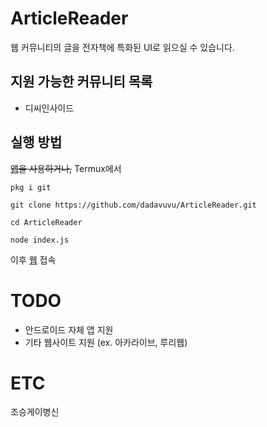 # ArticleReader
웹 커뮤니티의 글을 전자책에 특화된 UI로 읽으실 수 있습니다.
## 지원 가능한 커뮤니티 목록
- 디씨인사이드
## 실행 방법
~~[앱](https://github.com/dadavuvu/ArticleReader/releases)을 사용하거나,~~ Termux에서
```
pkg i git
```
```
git clone https://github.com/dadavuvu/ArticleReader.git
```
```
cd ArticleReader
```
```
node index.js
```
이후  [웹](http://127.0.0.1:5050) 접속
# TODO
- 안드로이드 자체 앱 지원
- 기타 웹사이트 지원 (ex. 아카라이브, 루리웹)
# ETC
조승게이병신
